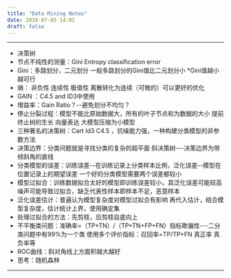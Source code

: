 ```yaml
---
title: "Data Mining Notes"
date: 2018-07-05 14:02
draft: false
---
```


---
- 决策树
- 节点不纯性的测量：Gini Entropy classification error
- Gini：多路划分，二元划分 一般多路划分的Gini值比二元划分小   *Gini值越小越可行
- 熵：  非负性 连续性 极值性    离散转化为连续（可微的）可以更好的优化
- GAIN ：C4.5 and ID3中使用
- 增益率：Gain Ratio？--避免划分不均匀？
- 停止分裂过程：模型不能比原始数据大，所有的叶子节点和为数据的大小  提前终止树的生长 向量表达   大模型压缩为小模型
- 三种著名的决策树：Cart  Id3  C4.5   ，抗噪能力强，一种构建分类模型的非参数方法
- 决策边界：分类问题就是寻找分类的复杂的超平面  斜决策树---决策边界为带倾斜角的直线  
- 分类模型的误差：训练误差--在训练记录上分类样本比例，泛化误差--模型在位置记录上的期望误差   一个好的分类模型需要两个误差都较小
- 模型过拟合：训练数据拟合太好的模型即训练误差较小，其泛化误差可能较高   噪声可能导致过拟合，缺乏代表性样本即样本不足，恶意样本
- 泛化误差估计：普遍认为模型复杂度对模型过拟合有影响   再代入估计，结合模型复杂度，估计统计上界，使用确定集
- 处理过拟合的方法：先剪枝，后剪枝自底向上
- 不平衡类问题：准确率=（TP+TN）/（TP+TN+FP+FN）指标欺骗性---二分类问题中有99%为一个类  使用多个评价指标：召回率=TP/TP+FN 真正率 真负率等
- ROC曲线：斜对角线上方面积越大越好
- 思考：随机森林
---